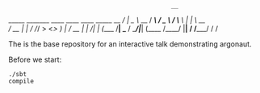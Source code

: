                                                  __
_____ _______  ____   ____   ____ _____   __ ___/  |_
\__  \\_  __ \/ ___\ /  _ \ /    \\__  \ |  |  \   __\
 / __ \|  | \/ /_/  >  <_> )   |  \/ __ \|  |  /|  |
(____  /__|  \___  / \____/|___|  (____  /____/ |__|
     \/     /_____/             \/     \/


The is the base repository for an interactive talk demonstrating argonaut.

Before we start:

```
./sbt
compile
```
